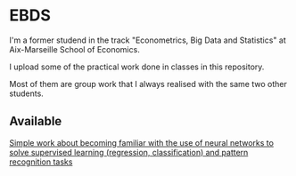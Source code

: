# EBDS
I'm a former studend in the track "Econometrics, Big Data and Statistics" at Aix-Marseille School of Economics.

I upload some of the practical work done in classes in this repository. 

Most of them are group work that I always realised with the same two other students.

## Available
[Simple work about becoming familiar with the use of neural networks to solve supervised learning
(regression, classification) and pattern recognition tasks](https://github.com/bgtm/EBDS/blob/main/simple_NN.ipynb)
